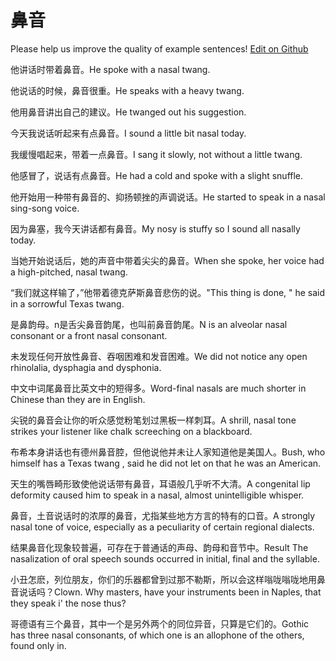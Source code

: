 # 鼻音

Please help us improve the quality of example sentences! [Edit on Github](https://github.com/jiyushe/jiyu-example-sentence-source/blob/main/chinese/biyin.md)

<p><span class="chinese">他讲话时带着鼻音。</span><span class="english">He spoke with a nasal twang.</span></p>

<p><span class="chinese">他说话的时候，鼻音很重。</span><span class="english">He speaks with a heavy twang.</span></p>

<p><span class="chinese">他用鼻音讲出自己的建议。</span><span class="english">He twanged out his suggestion.</span></p>

<p><span class="chinese">今天我说话听起来有点鼻音。</span><span class="english">I sound a little bit nasal today.</span></p>

<p><span class="chinese">我缓慢唱起来，带着一点鼻音。</span><span class="english">I sang it slowly, not without a little twang.</span></p>

<p><span class="chinese">他感冒了，说话有点鼻音。</span><span class="english">He had a cold and spoke with a slight snuffle.</span></p>

<p><span class="chinese">他开始用一种带有鼻音的、抑扬顿挫的声调说话。</span><span class="english">He started to speak in a nasal sing-song voice.</span></p>

<p><span class="chinese">因为鼻塞，我今天讲话都有鼻音。</span><span class="english">My nosy is stuffy so I sound all nasally today.</span></p>

<p><span class="chinese">当她开始说话后，她的声音中带着尖尖的鼻音。</span><span class="english">When she spoke, her voice had a high-pitched, nasal twang.</span></p>

<p><span class="chinese">“我们就这样输了，”他带着德克萨斯鼻音悲伤的说。</span><span class="english">"This thing is done, " he said in a sorrowful Texas twang.</span></p>

<p><span class="chinese">是鼻韵母。n是舌尖鼻音韵尾，也叫前鼻音韵尾。</span><span class="english">N is an alveolar nasal consonant or a front nasal consonant.</span></p>

<p><span class="chinese">未发现任何开放性鼻音、吞咽困难和发音困难。</span><span class="english">We did not notice any open rhinolalia, dysphagia and dysphonia.</span></p>

<p><span class="chinese">中文中词尾鼻音比英文中的短得多。</span><span class="english">Word-final nasals are much shorter in Chinese than they are in English.</span></p>

<p><span class="chinese">尖锐的鼻音会让你的听众感觉粉笔划过黑板一样刺耳。</span><span class="english">A shrill, nasal tone strikes your listener like chalk screeching on a blackboard.</span></p>

<p><span class="chinese">布希本身讲话也有德州鼻音腔，但他说他并未让人家知道他是美国人。</span><span class="english">Bush, who himself has a Texas twang , said he did not let on that he was an American.</span></p>

<p><span class="chinese">天生的嘴唇畸形致使他说话带有鼻音，耳语般几乎听不大清。</span><span class="english">A congenital lip deformity caused him to speak in a nasal, almost unintelligible whisper.</span></p>

<p><span class="chinese">鼻音，土音说话时的浓厚的鼻音，尤指某些地方方言的特有的口音。</span><span class="english">A strongly nasal tone of voice, especially as a peculiarity of certain regional dialects.</span></p>

<p><span class="chinese">结果鼻音化现象较普遍，可存在于普通话的声母、韵母和音节中。</span><span class="english">Result The nasalization of oral speech sounds occurred in initial, final and the syllable.</span></p>

<p><span class="chinese">小丑怎麽，列位朋友，你们的乐器都曾到过那不勒斯，所以会这样嗡咙嗡咙地用鼻音说话吗？</span><span class="english">Clown. Why masters, have your instruments been in Naples, that they speak i' the nose thus?</span></p>

<p><span class="chinese">哥德语有三个鼻音，其中一个是另外两个的同位异音，只算是它们的。</span><span class="english">Gothic has three nasal consonants, of which one is an allophone of the others, found only in.</span></p>

